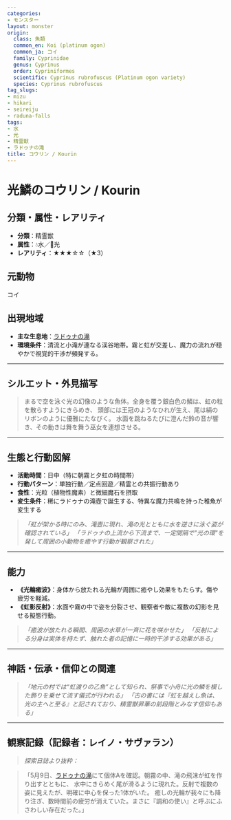 ```yaml
---
categories:
- モンスター
layout: monster
origin:
  class: 魚類
  common_en: Koi (platinum ogon)
  common_ja: コイ
  family: Cyprinidae
  genus: Cyprinus
  order: Cypriniformes
  scientific: Cyprinus rubrofuscus (Platinum ogon variety)
  species: Cyprinus rubrofuscus
tag_slugs:
- mizu
- hikari
- seireiju
- raduna-falls
tags:
- 水
- 光
- 精霊獣
- ラドゥナの滝
title: コウリン / Kourin
---
```


# 光鱗のコウリン / Kourin

## 分類・属性・レアリティ

* **分類**：精霊獣
* **属性**：💧水／🌟光
* **レアリティ**：★★★☆☆（★3）

## 元動物
コイ

## 出現地域

* **主な生息地**：[ラドゥナの滝](../place/raduna_falls.md)
* **環境条件**：清流と小滝が連なる渓谷地帯。霧と虹が交差し、魔力の流れが穏やかで視覚的干渉が頻発する。

---

## シルエット・外見描写

> まるで空を泳ぐ光の幻像のような魚体。全身を覆う銀白色の鱗は、虹の粒を散らすようにきらめき、
> 頭部には王冠のようなひれが生え、尾は絹のリボンのように優雅にたなびく。
> 水面を跳ねるたびに澄んだ鈴の音が響き、その動きは舞を舞う巫女を連想させる。

---

## 生態と行動図解

* **活動時間**：日中（特に朝霧と夕虹の時間帯）
* **行動パターン**：単独行動／定点回遊／精霊との共振行動あり
* **食性**：光粒（植物性魔素）と微細魔石を摂取
* **変生条件**：稀にラドゥナの滝壺で誕生する、特異な魔力共鳴を持った稚魚が変生する

> *「虹が架かる時にのみ、滝壺に現れ、滝の光とともに水を逆さに泳ぐ姿が確認されている」*
> *「ラドゥナの上流から下流まで、一定間隔で"光の環"を発して周囲の小動物を癒やす行動が観察された」*

---

## 能力

* **《光輪癒波》**：身体から放たれる光輪が周囲に癒やし効果をもたらす。傷や疲労を軽減。
* **《虹影反射》**：水面や霧の中で姿を分裂させ、観察者や敵に複数の幻影を見せる擬態行動。

> *「癒波が放たれる瞬間、周囲の水草が一斉に花を咲かせた」*
> *「反射による分身は実体を持たず、触れた者の記憶に一時的干渉する効果がある」*

---

## 神話・伝承・信仰との関連

> *「地元の村では“虹渡りの乙魚”として知られ、祭事で小舟に光の鱗を模した飾りを乗せて流す儀式が行われる」*
> *「古の書には『虹を越えし魚は、光の主へと至る』と記されており、精霊獣昇華の前段階とみなす信仰もある」*

---

## 観察記録（記録者：レイノ・サヴァラン）

> *探索日誌より抜粋：*

> 「5月9日、[ラドゥナの滝](../place/raduna_falls.md)にて個体Aを確認。朝霧の中、滝の飛沫が虹を作り出すとともに、
> 水中にきらめく尾が滑るように現れた。反射で複数の姿に見えたが、明確に中心を保った1体がいた。
> 癒しの光輪が我々にも降り注ぎ、数時間前の疲労が消えていた。まさに『調和の使い』と呼ぶにふさわしい存在だった。」